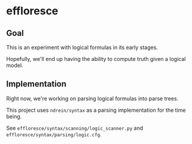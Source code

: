# effloresce

## Goal

This is an experiment with logical formulas in its early stages.

Hopefully, we'll end up having the ability to compute truth given a logical model.


## Implementation


Right now, we're working on parsing logical formulas into parse trees.

This project uses `ndrein/syntax` as a parsing implementation for the time being.

See `effloresce/syntax/scanning/logic_scanner.py` and `effloresce/syntax/parsing/logic.cfg`.
